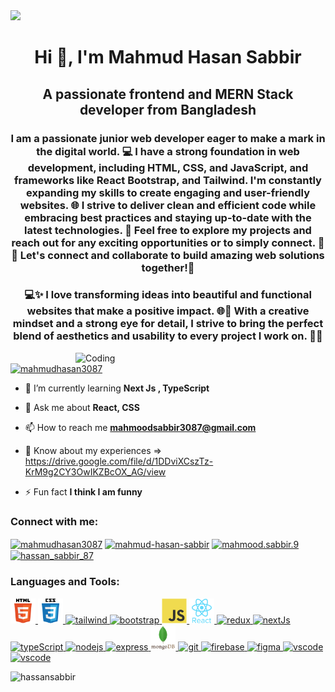 
<img src="https://www.internetcreation.net/wp-content/uploads/2015/04/banner-web-development.png">

<h1 align="center">Hi 👋, I'm Mahmud Hasan Sabbir</h1>
<h2 align="center">A passionate frontend and MERN Stack developer from Bangladesh</h2>

<h3 align="center">I am a passionate junior web developer eager to make a mark in the digital world. 💻 I have a strong foundation in web development, including HTML, CSS, and JavaScript, and frameworks like React Bootstrap, and Tailwind. I'm constantly expanding my skills to create engaging and user-friendly websites. 🌐 I strive to deliver clean and efficient code while embracing best practices and staying up-to-date with the latest technologies. 🚀 Feel free to explore my projects and reach out for any exciting opportunities or to simply connect. 🚀💡 Let's connect and collaborate to build amazing web solutions together!🌟</h3>

<h3 align="center"> 💻✨ I love transforming ideas into beautiful and functional websites that make a positive impact. 🌐🌈 With a creative mindset and a strong eye for detail, I strive to bring the perfect blend of aesthetics and usability to every project I work on. 🔧🎨</h3>

<img align="right" alt="Coding" width="400" src="https://cdn.dribbble.com/users/1162077/screenshots/3848914/programmer.gif">

<p align="left"> <a href="https://twitter.com/mahmudhasan3087" target="blank"><img src="https://img.shields.io/twitter/follow/mahmudhasan3087?logo=twitter&style=for-the-badge" alt="mahmudhasan3087" /></a> </p>

- 🌱 I’m currently learning **Next Js , TypeScript**

- 💬 Ask me about **React, CSS**

- 📫 How to reach me **mahmoodsabbir3087@gmail.com**

- 📄 Know about my experiences => https://drive.google.com/file/d/1DDviXCszTz-KrM9g2CY3OwIKZBcOX_AG/view

- ⚡ Fun fact **I think I am funny**

<h3 align="left">Connect with me:</h3>
<p align="left">
<a href="https://twitter.com/mahmudhasan3087" target="blank"><img align="center" src="https://raw.githubusercontent.com/rahuldkjain/github-profile-readme-generator/master/src/images/icons/Social/twitter.svg" alt="mahmudhasan3087" height="30" width="40" /></a>
<a href="https://linkedin.com/in/mahmud-hasan-sabbir" target="blank"><img align="center" src="https://raw.githubusercontent.com/rahuldkjain/github-profile-readme-generator/master/src/images/icons/Social/linked-in-alt.svg" alt="mahmud-hasan-sabbir" height="30" width="40" /></a>
<a href="https://fb.com/mahmood.sabbir.9" target="blank"><img align="center" src="https://raw.githubusercontent.com/rahuldkjain/github-profile-readme-generator/master/src/images/icons/Social/facebook.svg" alt="mahmood.sabbir.9" height="30" width="40" /></a>
<a href="https://instagram.com/hassan_sabbir_87" target="blank"><img align="center" src="https://raw.githubusercontent.com/rahuldkjain/github-profile-readme-generator/master/src/images/icons/Social/instagram.svg" alt="hassan_sabbir_87" height="30" width="40" /></a>
</p>

<h3 align="left">Languages and Tools:</h3>
<p align="left"> <a href="https://www.w3.org/html/" target="_blank" rel="noreferrer"> <img src="https://raw.githubusercontent.com/devicons/devicon/master/icons/html5/html5-original-wordmark.svg" alt="html5" width="40" height="40"/> </a> <a href="https://www.w3schools.com/css/" target="_blank" rel="noreferrer"> <img src="https://raw.githubusercontent.com/devicons/devicon/master/icons/css3/css3-original-wordmark.svg" alt="css3" width="40" height="40"/> </a> <a href="https://tailwindcss.com/" target="_blank" rel="noreferrer"> <img src="https://www.vectorlogo.zone/logos/tailwindcss/tailwindcss-icon.svg" alt="tailwind" width="40" height="40"/> </a> <a href="https://getbootstrap.com" target="_blank" rel="noreferrer"> <img src="https://upload.wikimedia.org/wikipedia/commons/thumb/b/b2/Bootstrap_logo.svg/640px-Bootstrap_logo.svg.png" alt="bootstrap" width="40" height="40"/> </a> <a href="https://developer.mozilla.org/en-US/docs/Web/JavaScript" target="_blank" rel="noreferrer"> <img src="https://raw.githubusercontent.com/devicons/devicon/master/icons/javascript/javascript-original.svg" alt="javascript" width="40" height="40"/> </a> <a href="https://reactjs.org/" target="_blank" rel="noreferrer"> <img src="https://raw.githubusercontent.com/devicons/devicon/master/icons/react/react-original-wordmark.svg" alt="react" width="40" height="40"/> </a> <a href="https://redux-toolkit.js.org/" target="_blank" rel="noreferrer"> <img src="https://w7.pngwing.com/pngs/413/852/png-transparent-redux-react-logo-javascript-dq-purple-violet-text-thumbnail.png" alt="redux" width="40" height="40"/> </a> <a href="https://nextjs.org/" target="_blank" rel="noreferrer"> <img src="https://i.ibb.co/pKpHX1Y/Untitled-design.jpg" alt="nextJs" width="40" height="40"/> </a> <a href="https://www.typescriptlang.org" target="_blank" rel="noreferrer"> <img src="https://titrias.com/files/2022/04/typescript.png" alt="typeScript" width="40" height="40"/> </a> <a href="https://nodejs.org" target="_blank" rel="noreferrer"> <img src="https://w7.pngwing.com/pngs/780/57/png-transparent-node-js-javascript-database-mongodb-native-miscellaneous-text-trademark.png" alt="nodejs" width="40" height="40"/> </a> <a href="https://expressjs.com" target="_blank" rel="noreferrer"> <img src="https://encrypted-tbn0.gstatic.com/images?q=tbn:ANd9GcTtHxkkv_qITFSaNg8Sl2EYnabxPjvwKpv4bQ&usqp=CAU" alt="express" width="40" height="40"/> </a> <a href="https://www.mongodb.com/" target="_blank" rel="noreferrer"> <img src="https://raw.githubusercontent.com/devicons/devicon/master/icons/mongodb/mongodb-original-wordmark.svg" alt="mongodb" width="40" height="40"/> </a> <a href="https://git-scm.com/" target="_blank" rel="noreferrer"> <img src="https://www.vectorlogo.zone/logos/git-scm/git-scm-icon.svg" alt="git" width="40" height="40"/> </a> <a href="https://firebase.google.com/" target="_blank" rel="noreferrer"> <img src="https://www.vectorlogo.zone/logos/firebase/firebase-icon.svg" alt="firebase" width="40" height="40"/> </a> <a href="https://www.figma.com/" target="_blank" rel="noreferrer"> <img src="https://www.vectorlogo.zone/logos/figma/figma-icon.svg" alt="figma" width="40" height="40"/> </a> <a href="https://code.visualstudio.com/" target="_blank" rel="noreferrer"> <img src="https://uxwing.com/wp-content/themes/uxwing/download/brands-and-social-media/visual-studio-code-icon.png" alt="vscode" width="40" height="40"/> </a> <a href="https://www.postman.com" target="_blank" rel="noreferrer"> <img src="https://cdn.iconscout.com/icon/free/png-256/free-postman-3521648-2945092.png?f=webp" alt="vscode" width="40" height="40"/> </a> </p>

<p><img align="left" src="https://github-readme-stats.vercel.app/api/top-langs?username=hassansabbir&show_icons=true&locale=en&layout=compact" alt="hassansabbir" /></p>

